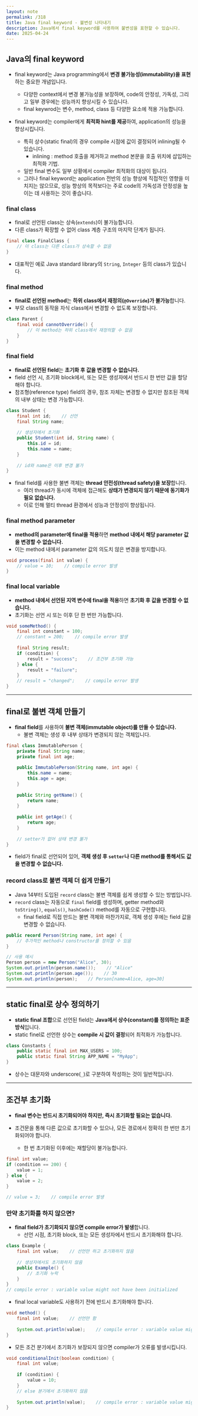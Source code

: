 ```yaml
---
layout: note
permalink: /318
title: Java final keyword - 불변성 나타내기
description: Java에서 final keyword를 사용하여 불변성을 표현할 수 있습니다.
date: 2025-04-24
---
```



## Java의 final keyword

- final keyword는 Java programming에서 **변경 불가능성(immutability)을 표현**하는 중요한 개념입니다.
    - 다양한 context에서 변경 불가능성을 보장하며, code의 안정성, 가독성, 그리고 일부 경우에는 성능까지 향상시킬 수 있습니다.
    - final keywrod는 변수, method, class 등 다양한 요소에 적용 가능합니다.

- final keyword는 compiler에게 **최적화 hint를 제공**하여, application의 성능을 향상시킵니다.
    - 특히 상수(static final)의 경우 compile 시점에 값이 결정되어 inlining될 수 있습니다.
        - inlining : method 호출을 제거하고 method 본문을 호출 위치에 삽입하는 최적화 기법.
    - 일반 final 변수도 일부 상황에서 compiler 최적화의 대상이 됩니다.
    - 그러나 final keyword는 application 전반의 성능 향상에 직접적인 영향을 미치지는 않으므로, 성능 향상의 목적보다는 주로 code의 가독성과 안정성을 높이는 데 사용하는 것이 좋습니다.


### final class

- final로 선언된 class는 상속(`extends`)이 불가능합니다.
- 다른 class가 확장할 수 없어 class 계층 구조의 마지막 단계가 됩니다.

```java
final class FinalClass {
    // 이 class는 다른 class가 상속할 수 없음
}
```

- 대표적인 예로 Java standard library의 `String`, `Integer` 등의 class가 있습니다.


### final method

- **final로 선언된 method**는 **하위 class에서 재정의(`@Override`)가 불가능**합니다.
- 부모 class의 동작을 자식 class에서 변경할 수 없도록 보장합니다.

```java
class Parent {
    final void cannotOverride() {
        // 이 method는 하위 class에서 재정의할 수 없음
    }
}
```


### final field

- **final로 선언된 field**는 **초기화 후 값을 변경할 수 없습니다.**
- field 선언 시, 초기화 block에서, 또는 모든 생성자에서 반드시 한 번만 값을 할당해야 합니다.
- 참조형(reference type) field의 경우, 참조 자체는 변경할 수 없지만 참조된 객체의 내부 상태는 변경 가능합니다.

```java
class Student {
    final int id;    // 선언
    final String name;
    
    // 생성자에서 초기화
    public Student(int id, String name) {
        this.id = id;
        this.name = name;
    }
    
    // id와 name은 이후 변경 불가
}
```

- final field를 사용한 불변 객체는 **thread 안전성(thread safety)을 보장**합니다.
    - 여러 thread가 동시에 객체에 접근해도 **상태가 변경되지 않기 때문에 동기화가 필요 없습니다.**
    - 이로 인해 멀티 thread 환경에서 성능과 안정성이 향상됩니다.


### final method parameter

- **method의 parameter에 final을 적용**하면 **method 내에서 해당 parameter 값을 변경할 수 없습니다.**
- 이는 method 내에서 parameter 값의 의도치 않은 변경을 방지합니다.

```java
void process(final int value) {
    // value = 10;    // compile error 발생
}
```


### final local variable

- **method 내에서 선언된 지역 변수에 final을 적용**하면 **초기화 후 값을 변경할 수 없습니다.**
- 초기화는 선언 시 또는 이후 단 한 번만 가능합니다.

```java
void someMethod() {
    final int constant = 100;
    // constant = 200;    // compile error 발생
    
    final String result;
    if (condition) {
        result = "success";    // 조건부 초기화 가능
    } else {
        result = "failure";
    }
    // result = "changed";    // compile error 발생
}
```


---


## final로 불변 객체 만들기

- **final field**를 사용하여 **불변 객체(immutable object)를 만들 수 있습니다.**
    - 불변 객체는 생성 후 내부 상태가 변경되지 않는 객체입니다.

```java
final class ImmutablePerson {
    private final String name;
    private final int age;
    
    public ImmutablePerson(String name, int age) {
        this.name = name;
        this.age = age;
    }
    
    public String getName() {
        return name;
    }
    
    public int getAge() {
        return age;
    }
    
    // setter가 없어 상태 변경 불가
}
```

- field가 final로 선언되어 있어, **객체 생성 후 `setter`나 다른 method를 통해서도 값을 변경할 수 없습니다.**


### record class로 불변 객체 더 쉽게 만들기

- Java 14부터 도입된 `record` class는 불변 객체를 쉽게 생성할 수 있는 방법입니다.
- `record` class는 자동으로 `final` field를 생성하며, getter method와 `toString()`, `equals()`, `hashCode()` method를 자동으로 구현합니다.
    - final field로 직접 만드는 불변 객체와 마찬가지로, 객체 생성 후에는 field 값을 변경할 수 없습니다.

```java
public record Person(String name, int age) {
    // 추가적인 method나 constructor를 정의할 수 있음
}

// 사용 예시
Person person = new Person("Alice", 30);
System.out.println(person.name());    // "Alice"
System.out.println(person.age());    // 30
System.out.println(person);    // Person[name=Alice, age=30]
```


---


## static final로 상수 정의하기

- **static final 조합**으로 선언된 field는 **Java에서 상수(constant)를 정의하는 표준 방식**입니다.
- static finel로 선언한 상수는 **compile 시 값이 결정**되어 최적화가 가능합니다.

```java
class Constants {
    public static final int MAX_USERS = 100;
    public static final String APP_NAME = "MyApp";
}
```

- 상수는 대문자와 underscore(`_`)로 구분하여 작성하는 것이 일반적입니다.


---


## 조건부 초기화

- **final 변수는 반드시 초기화되어야 하지만, 즉시 초기화할 필요는 없습니다.**

- 조건문을 통해 다른 값으로 초기화할 수 있으나, 모든 경로에서 정확히 한 번만 초기화되어야 합니다.
    - 한 번 초기화된 이후에는 재할당이 불가능합니다.

```java
final int value;
if (condition == 200) {
    value = 1;
} else {
    value = 2;
}

// value = 3;    // compile error 발생
```


### 만약 초기화를 하지 않으면?

- **final field가 초기화되지 않으면 compile error가 발생**합니다.
    - 선언 시점, 초기화 block, 또는 모든 생성자에서 반드시 초기화해야 합니다.

```java
class Example {
    final int value;    // 선언만 하고 초기화하지 않음
    
    // 생성자에서도 초기화하지 않음
    public Example() {
        // 초기화 누락
    }
}
// compile error : variable value might not have been initialized
```

- final local variable도 사용하기 전에 반드시 초기화해야 합니다.

```java
void method() {
    final int value;    // 선언만 함
    
    System.out.println(value);    // compile error : variable value might not have been initialized
}
```

- 모든 조건 분기에서 초기화가 보장되지 않으면 compiler가 오류를 발생시킵니다.

```java
void conditionalInit(boolean condition) {
    final int value;
    
    if (condition) {
        value = 10;
    }
    // else 분기에서 초기화하지 않음
    
    System.out.println(value);    // compile error : variable value might not have been initialized
}
```
